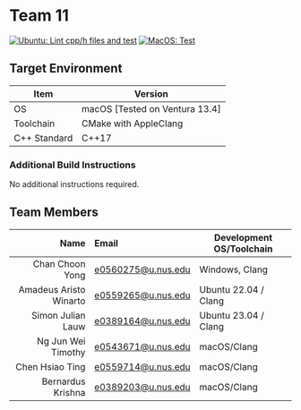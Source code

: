 # Team 11

[![Ubuntu: Lint cpp/h files and test](https://github.com/nus-cs3203/23s2-cp-spa-team-11/actions/workflows/lint_test_ubuntu.yml/badge.svg?branch=milestone1)](https://github.com/nus-cs3203/23s2-cp-spa-team-11/actions/workflows/lint_test_ubuntu.yml)
[![MacOS: Test](https://github.com/nus-cs3203/23s2-cp-spa-team-11/actions/workflows/test_macos.yml/badge.svg?branch=milestone1)](https://github.com/nus-cs3203/23s2-cp-spa-team-11/actions/workflows/test_macos.yml)

## Target Environment

Item | Version
-|-
OS | macOS [Tested on Ventura 13.4]
Toolchain | CMake with AppleClang
C++ Standard | C++17

### Additional Build Instructions

No additional instructions required.

## Team Members

Name | Email | Development OS/Toolchain
-:|:-|-|
Chan Choon Yong | <e0560275@u.nus.edu> | Windows, Clang
Amadeus Aristo Winarto | <e0559265@u.nus.edu> | Ubuntu 22.04 /  Clang
Simon Julian Lauw | <e0389164@u.nus.edu> | Ubuntu 23.04 / Clang
Ng Jun Wei Timothy | <e0543671@u.nus.edu> | macOS/Clang
Chen Hsiao Ting | <e0559714@u.nus.edu> | macOS/Clang
Bernardus Krishna | <e0389203@u.nus.edu> | macOS/Clang

